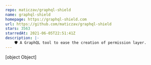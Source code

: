 ```yaml
---
repo: maticzav/graphql-shield
name: graphql-shield
homepage: https://graphql-shield.com
url: https://github.com/maticzav/graphql-shield
stars: 3563
starredAt: 2021-06-05T22:51:41Z
description: |-
    🛡 A GraphQL tool to ease the creation of permission layer.
---
```


[object Object]
